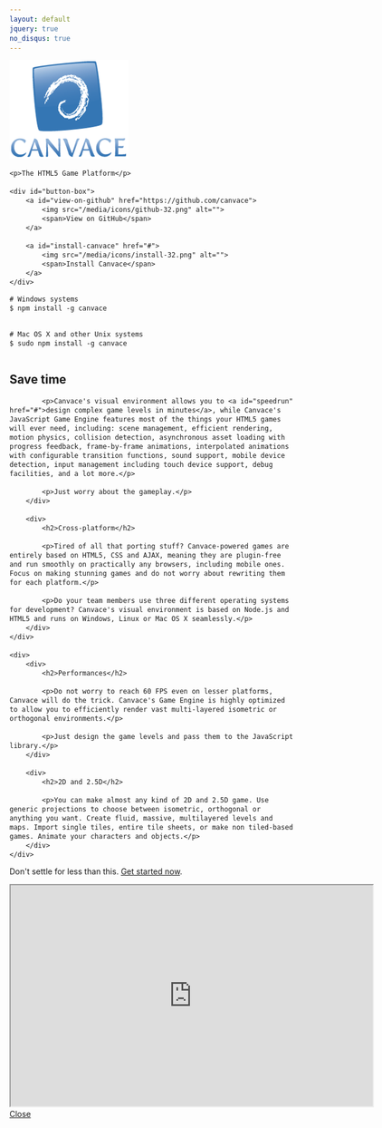 ```yaml
---
layout: default
jquery: true
no_disqus: true
---
```


<div id="home-banner">
	<img src="/media/home-banner.png" alt="" />

	<p>The HTML5 Game Platform</p>

	<div id="button-box">
		<a id="view-on-github" href="https://github.com/canvace">
			<img src="/media/icons/github-32.png" alt="">
			<span>View on GitHub</span>
		</a>

		<a id="install-canvace" href="#">
			<img src="/media/icons/install-32.png" alt="">
			<span>Install Canvace</span>
		</a>
	</div>
</div>

<div id="install-instructions">
	<pre><code><span class="shell-comment"># Windows systems</span>
$ npm install -g canvace

<span class="shell-comment"># Mac OS X and other Unix systems</span>
$ sudo npm install -g canvace</code></pre>
</div>

<script type="text/javascript">
$(function () {
	$("#install-canvace").on("click", function (event) {
		event.preventDefault();
		event.stopPropagation();

		$("#install-instructions").slideToggle("slow");
	});
});
</script>

<div id="feature-highlights" class="table">
	<div>
		<div>
			<h2>Save time</h2>

			<p>Canvace's visual environment allows you to <a id="speedrun" href="#">design complex game levels in minutes</a>, while Canvace's JavaScript Game Engine features most of the things your HTML5 games will ever need, including: scene management, efficient rendering, motion physics, collision detection, asynchronous asset loading with progress feedback, frame-by-frame animations, interpolated animations with configurable transition functions, sound support, mobile device detection, input management including touch device support, debug facilities, and a lot more.</p>

			<p>Just worry about the gameplay.</p>
		</div>

		<div>
			<h2>Cross-platform</h2>

			<p>Tired of all that porting stuff? Canvace-powered games are entirely based on HTML5, CSS and AJAX, meaning they are plugin-free and run smoothly on practically any browsers, including mobile ones. Focus on making stunning games and do not worry about rewriting them for each platform.</p>

			<p>Do your team members use three different operating systems for development? Canvace's visual environment is based on Node.js and HTML5 and runs on Windows, Linux or Mac OS X seamlessly.</p>
		</div>
	</div>

	<div>
		<div>
			<h2>Performances</h2>

			<p>Do not worry to reach 60 FPS even on lesser platforms, Canvace will do the trick. Canvace's Game Engine is highly optimized to allow you to efficiently render vast multi-layered isometric or orthogonal environments.</p>

			<p>Just design the game levels and pass them to the JavaScript library.</p>
		</div>

		<div>
			<h2>2D and 2.5D</h2>

			<p>You can make almost any kind of 2D and 2.5D game. Use generic projections to choose between isometric, orthogonal or anything you want. Create fluid, massive, multilayered levels and maps. Import single tiles, entire tile sheets, or make non tiled-based games. Animate your characters and objects.</p>
		</div>
	</div>
</div>

Don't settle for less than this. [Get started now](tutorials/index.html).

<div class="overlay container hidden">
	<div class="overlay content">
		<iframe id="ladybug-speedrun" width="640" height="390"
			src="http://www.youtube.com/embed/Q-haBMqdnQ4?enablejsapi=1">&nbsp;</iframe>
		<a class="close-button" href="#">Close</a>
	</div>
</div>

<script type="text/javascript">
(function () {
	var tag = document.createElement("script");
	tag.src = "https://www.youtube.com/iframe_api";

	var firstScriptTag = document.getElementsByTagName("script")[0];
	firstScriptTag.parentNode.insertBefore(tag, firstScriptTag);
}());

var player;

function onYouTubeIframeAPIReady() {
	player = new YT.Player("ladybug-speedrun", {
		events: {
			onReady: onYouTubePlayerReady
		}
	});
}

function onYouTubePlayerReady() {
	(function (showOverlay) {
		$("#speedrun").click(showOverlay);
	}(function (event) {
		event.preventDefault();
		event.stopPropagation();

		$(".overlay.container").toggleClass("hidden");
		$(".close-button").focus();

		player.seekTo(0, true);
		player.playVideo();
	}));

	(function (hideOverlay) {
		$(".close-button, .overlay.container").click(hideOverlay);
		$(window).on("keyup", function (event) {
			if (27 == event.keyCode) {
				hideOverlay(event);
			}
		});
	}(function (event) {
		if (!$(".overlay.container").hasClass("hidden")) {
			event.preventDefault();
			event.stopPropagation();

			player.stopVideo();

			$(".overlay.container").toggleClass("hidden");
			$(".close-button").blur();
		}
	}));
}
</script>